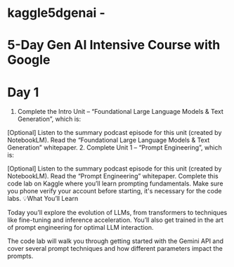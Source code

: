 # kaggle5dgenai -

# 5-Day Gen AI Intensive Course with Google 


# Day 1 
1. Complete the Intro Unit – “Foundational Large Language Models & Text Generation”, which is:

[Optional] Listen to the summary podcast episode for this unit (created by NotebookLM).
 Read the “Foundational Large Language Models & Text Generation” whitepaper.
2. Complete Unit 1 – “Prompt Engineering”, which is:

 [Optional] Listen to the summary podcast episode for this unit (created by NotebookLM).
Read the “Prompt Engineering” whitepaper.
 Complete this code lab on Kaggle where you’ll learn prompting fundamentals. Make sure you phone verify your account before starting, it's necessary for the code labs.
💡What You’ll Learn

Today you’ll explore the evolution of LLMs, from transformers to techniques like fine-tuning and inference acceleration. You’ll also get trained in the art of prompt engineering for optimal LLM interaction.

The code lab will walk you through getting started with the Gemini API and cover several prompt techniques and how different parameters impact the prompts.
